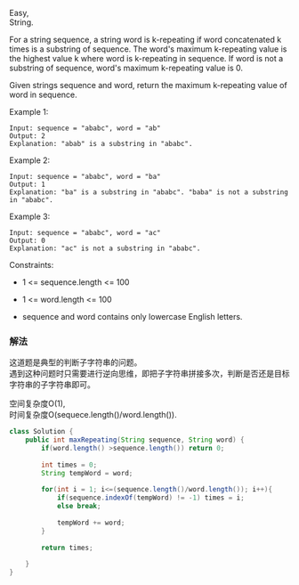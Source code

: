 Easy,  
String.  

For a string sequence, a string word is k-repeating if word concatenated k times is a substring of sequence. The word's maximum k-repeating value is the highest value k where word is k-repeating in sequence. If word is not a substring of sequence, word's maximum k-repeating value is 0.

Given strings sequence and word, return the maximum k-repeating value of word in sequence.

 

Example 1:
```
Input: sequence = "ababc", word = "ab"
Output: 2
Explanation: "abab" is a substring in "ababc".
```
Example 2:
```
Input: sequence = "ababc", word = "ba"
Output: 1
Explanation: "ba" is a substring in "ababc". "baba" is not a substring in "ababc".
```
Example 3:
```
Input: sequence = "ababc", word = "ac"
Output: 0
Explanation: "ac" is not a substring in "ababc". 
``` 

Constraints:

* 1 <= sequence.length <= 100

* 1 <= word.length <= 100

* sequence and word contains only lowercase English letters.


### 解法

这道题是典型的判断子字符串的问题。  
遇到这种问题时只需要进行逆向思维，即把子字符串拼接多次，判断是否还是目标字符串的子字符串即可。

空间复杂度O(1),  
时间复杂度O(sequece.length()/word.length()).  


```java
class Solution {
    public int maxRepeating(String sequence, String word) {
        if(word.length() >sequence.length()) return 0;
        
        int times = 0;
        String tempWord = word;
        
        for(int i = 1; i<=(sequence.length()/word.length()); i++){
            if(sequence.indexOf(tempWord) != -1) times = i;
            else break;
            
            tempWord += word;
        }
        
        return times;
        
    }
}
```
